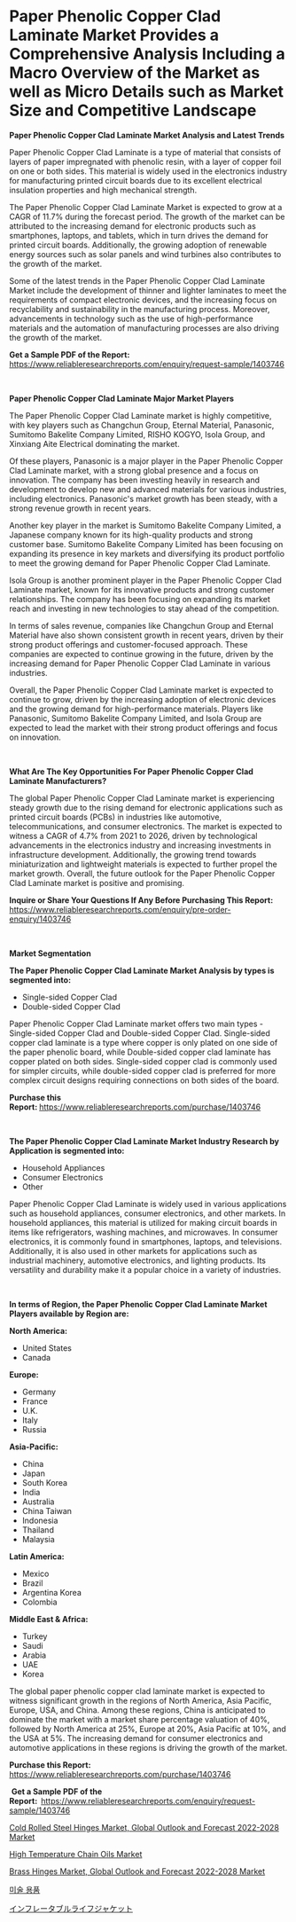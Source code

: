<p><h1>Paper Phenolic Copper Clad Laminate Market Provides a Comprehensive Analysis Including a Macro Overview of the Market as well as Micro Details such as Market Size and Competitive Landscape</h1></p><p><strong>Paper Phenolic Copper Clad Laminate Market Analysis and Latest Trends</strong></p>
<p><p>Paper Phenolic Copper Clad Laminate is a type of material that consists of layers of paper impregnated with phenolic resin, with a layer of copper foil on one or both sides. This material is widely used in the electronics industry for manufacturing printed circuit boards due to its excellent electrical insulation properties and high mechanical strength.</p><p>The Paper Phenolic Copper Clad Laminate Market is expected to grow at a CAGR of 11.7% during the forecast period. The growth of the market can be attributed to the increasing demand for electronic products such as smartphones, laptops, and tablets, which in turn drives the demand for printed circuit boards. Additionally, the growing adoption of renewable energy sources such as solar panels and wind turbines also contributes to the growth of the market.</p><p>Some of the latest trends in the Paper Phenolic Copper Clad Laminate Market include the development of thinner and lighter laminates to meet the requirements of compact electronic devices, and the increasing focus on recyclability and sustainability in the manufacturing process. Moreover, advancements in technology such as the use of high-performance materials and the automation of manufacturing processes are also driving the growth of the market.</p></p>
<p><strong>Get a Sample PDF of the Report:&nbsp;</strong> <a href="https://www.reliableresearchreports.com/enquiry/request-sample/1403746">https://www.reliableresearchreports.com/enquiry/request-sample/1403746</a></p>
<p>&nbsp;</p>
<p><strong>Paper Phenolic Copper Clad Laminate Major Market Players</strong></p>
<p><p>The Paper Phenolic Copper Clad Laminate market is highly competitive, with key players such as Changchun Group, Eternal Material, Panasonic, Sumitomo Bakelite Company Limited, RISHO KOGYO, Isola Group, and Xinxiang Aite Electrical dominating the market. </p><p>Of these players, Panasonic is a major player in the Paper Phenolic Copper Clad Laminate market, with a strong global presence and a focus on innovation. The company has been investing heavily in research and development to develop new and advanced materials for various industries, including electronics. Panasonic's market growth has been steady, with a strong revenue growth in recent years.</p><p>Another key player in the market is Sumitomo Bakelite Company Limited, a Japanese company known for its high-quality products and strong customer base. Sumitomo Bakelite Company Limited has been focusing on expanding its presence in key markets and diversifying its product portfolio to meet the growing demand for Paper Phenolic Copper Clad Laminate.</p><p>Isola Group is another prominent player in the Paper Phenolic Copper Clad Laminate market, known for its innovative products and strong customer relationships. The company has been focusing on expanding its market reach and investing in new technologies to stay ahead of the competition.</p><p>In terms of sales revenue, companies like Changchun Group and Eternal Material have also shown consistent growth in recent years, driven by their strong product offerings and customer-focused approach. These companies are expected to continue growing in the future, driven by the increasing demand for Paper Phenolic Copper Clad Laminate in various industries. </p><p>Overall, the Paper Phenolic Copper Clad Laminate market is expected to continue to grow, driven by the increasing adoption of electronic devices and the growing demand for high-performance materials. Players like Panasonic, Sumitomo Bakelite Company Limited, and Isola Group are expected to lead the market with their strong product offerings and focus on innovation.</p></p>
<p>&nbsp;</p>
<p><strong>What Are The Key Opportunities For Paper Phenolic Copper Clad Laminate Manufacturers?</strong></p>
<p><p>The global Paper Phenolic Copper Clad Laminate market is experiencing steady growth due to the rising demand for electronic applications such as printed circuit boards (PCBs) in industries like automotive, telecommunications, and consumer electronics. The market is expected to witness a CAGR of 4.7% from 2021 to 2026, driven by technological advancements in the electronics industry and increasing investments in infrastructure development. Additionally, the growing trend towards miniaturization and lightweight materials is expected to further propel the market growth. Overall, the future outlook for the Paper Phenolic Copper Clad Laminate market is positive and promising.</p></p>
<p><strong>Inquire or Share Your Questions If Any Before Purchasing This Report:</strong> <a href="https://www.reliableresearchreports.com/enquiry/pre-order-enquiry/1403746">https://www.reliableresearchreports.com/enquiry/pre-order-enquiry/1403746</a></p>
<p>&nbsp;</p>
<p><strong>Market Segmentation</strong></p>
<p><strong>The Paper Phenolic Copper Clad Laminate Market Analysis by types is segmented into:</strong></p>
<p><ul><li>Single-sided Copper Clad</li><li>Double-sided Copper Clad</li></ul></p>
<p><p>Paper Phenolic Copper Clad Laminate market offers two main types - Single-sided Copper Clad and Double-sided Copper Clad. Single-sided copper clad laminate is a type where copper is only plated on one side of the paper phenolic board, while Double-sided copper clad laminate has copper plated on both sides. Single-sided copper clad is commonly used for simpler circuits, while double-sided copper clad is preferred for more complex circuit designs requiring connections on both sides of the board.</p></p>
<p><strong>Purchase this Report:&nbsp;</strong><a href="https://www.reliableresearchreports.com/purchase/1403746">https://www.reliableresearchreports.com/purchase/1403746</a></p>
<p>&nbsp;</p>
<p><strong>The Paper Phenolic Copper Clad Laminate Market Industry Research by Application is segmented into:</strong></p>
<p><ul><li>Household Appliances</li><li>Consumer Electronics</li><li>Other</li></ul></p>
<p><p>Paper Phenolic Copper Clad Laminate is widely used in various applications such as household appliances, consumer electronics, and other markets. In household appliances, this material is utilized for making circuit boards in items like refrigerators, washing machines, and microwaves. In consumer electronics, it is commonly found in smartphones, laptops, and televisions. Additionally, it is also used in other markets for applications such as industrial machinery, automotive electronics, and lighting products. Its versatility and durability make it a popular choice in a variety of industries.</p></p>
<p>&nbsp;</p>
<p><strong>In terms of Region, the Paper Phenolic Copper Clad Laminate Market Players available by Region are:</strong></p>
<p>
    <p> <strong> North America: </strong>
        <ul>
            <li>United States</li>
            <li>Canada</li>
        </ul>
        </p> 
    <p> <strong> Europe: </strong>
        <ul>
            <li>Germany</li>
            <li>France</li>
            <li>U.K.</li>
            <li>Italy</li>
            <li>Russia</li>
        </ul>
        </p> 
    <p> <strong> Asia-Pacific: </strong>
        <ul>
            <li>China</li>
            <li>Japan</li>
            <li>South Korea</li>
            <li>India</li>
            <li>Australia</li>
            <li>China Taiwan</li>
            <li>Indonesia</li>
            <li>Thailand</li>
            <li>Malaysia</li>
        </ul>
        </p> 
    <p> <strong> Latin America: </strong>
        <ul>
            <li>Mexico</li>
            <li>Brazil</li>
            <li>Argentina Korea</li>
            <li>Colombia</li>
        </ul>
        </p> 
    <p> <strong> Middle East & Africa: </strong>
        <ul>
            <li>Turkey</li>
            <li>Saudi</li>
            <li>Arabia</li>
            <li>UAE</li>
            <li>Korea</li>
        </ul>
    </p>
    </p>
<p><p>The global paper phenolic copper clad laminate market is expected to witness significant growth in the regions of North America, Asia Pacific, Europe, USA, and China. Among these regions, China is anticipated to dominate the market with a market share percentage valuation of 40%, followed by North America at 25%, Europe at 20%, Asia Pacific at 10%, and the USA at 5%. The increasing demand for consumer electronics and automotive applications in these regions is driving the growth of the market.</p></p>
<p><strong>Purchase this Report: </strong><a href="https://www.reliableresearchreports.com/purchase/1403746">https://www.reliableresearchreports.com/purchase/1403746</a></p>
<p>&nbsp;<strong>Get a Sample PDF of the Report:&nbsp;&nbsp;</strong><a href="https://www.reliableresearchreports.com/enquiry/request-sample/1403746">https://www.reliableresearchreports.com/enquiry/request-sample/1403746</a></p>
<p><strong></strong></p>
<p><p><a href="https://automatic-knee-4c7.notion.site/Cold-Rolled-Steel-Hinges-Market-Global-Outlook-and-Forecast-2022-2028-Market-Research-Report-Reveal-cb9855f27a8247b6b0c5d4530e2c8a71">Cold Rolled Steel Hinges Market, Global Outlook and Forecast 2022-2028 Market</a></p><p><a href="https://view.publitas.com/reportprime-1/high-temperature-chain-oils-market-offer-valuable-insights-into-market-size-market-share-market-trends-and-projections-spanning-from-2024-to-2031/">High Temperature Chain Oils Market</a></p><p><a href="https://woozy-pyroraptor-a1f.notion.site/Brass-Hinges-Market-Global-Outlook-and-Forecast-2022-2028-Market-Share-Market-New-Trends-Analysis-0636d58e73644e15aa648b305fa3a9f4">Brass Hinges Market, Global Outlook and Forecast 2022-2028 Market</a></p><p><a href="https://medium.com/@brenzgnarento/%EC%98%88%EC%88%A0%EC%9A%A9%ED%92%88-%EC%8B%9C%EC%9E%A5-2031%EB%85%84%EA%B9%8C%EC%A7%80%EC%9D%98-%EB%8F%99%ED%96%A5-%EC%98%88%EC%B8%A1-%EB%B0%8F-%EA%B2%BD%EC%9F%81-%EB%B6%84%EC%84%9D-54efd6c1370d">미술 용품</a></p><p><a href="https://medium.com/@eusebiomante/%E3%82%A4%E3%83%B3%E3%83%95%E3%83%AC%E3%83%BC%E3%82%BF%E3%83%96%E3%83%AB-%E3%83%A9%E3%82%A4%E3%83%95-%E3%82%B8%E3%83%A3%E3%82%B1%E3%83%83%E3%83%88%E5%B8%82%E5%A0%B4%E3%81%AE%E5%88%86%E6%9E%90-%E3%82%B0%E3%83%AD%E3%83%BC%E3%83%90%E3%83%AB%E7%94%A3%E6%A5%AD%E3%81%AE%E8%A6%8B%E9%80%9A%E3%81%97%E3%81%A8%E4%BA%88%E6%B8%AC-2024%E5%B9%B4%E3%81%8B%E3%82%892031%E5%B9%B4-f616fce8b687">インフレータブルライフジャケット</a></p></p>